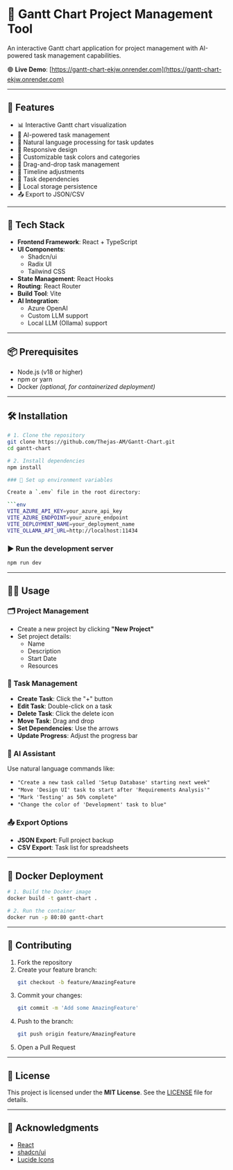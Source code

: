 

# 📅 Gantt Chart Project Management Tool

An interactive Gantt chart application for project management with AI-powered task management capabilities.

🟢 **Live Demo**: [https://gantt-chart-ekjw.onrender.com](https://gantt-chart-ekjw.onrender.com)

---

## 🚀 Features

- 📊 Interactive Gantt chart visualization  
- 🤖 AI-powered task management  
- 💬 Natural language processing for task updates  
- 📱 Responsive design  
- 🎨 Customizable task colors and categories  
- 🔄 Drag-and-drop task management  
- 📅 Timeline adjustments  
- 🔗 Task dependencies  
- 💾 Local storage persistence  
- 📤 Export to JSON/CSV  

---

## 🧰 Tech Stack

- **Frontend Framework**: React + TypeScript  
- **UI Components**:  
  - Shadcn/ui  
  - Radix UI  
  - Tailwind CSS  
- **State Management**: React Hooks  
- **Routing**: React Router  
- **Build Tool**: Vite  
- **AI Integration**:  
  - Azure OpenAI  
  - Custom LLM support  
  - Local LLM (Ollama) support  

---

## 📦 Prerequisites

- Node.js (v18 or higher)  
- npm or yarn  
- Docker *(optional, for containerized deployment)*  

---

## 🛠️ Installation

```bash
# 1. Clone the repository
git clone https://github.com/Thejas-AM/Gantt-Chart.git
cd gantt-chart

# 2. Install dependencies
npm install

### 🔐 Set up environment variables

Create a `.env` file in the root directory:

```env
VITE_AZURE_API_KEY=your_azure_api_key
VITE_AZURE_ENDPOINT=your_azure_endpoint
VITE_DEPLOYMENT_NAME=your_deployment_name
VITE_OLLAMA_API_URL=http://localhost:11434
```

### ▶️ Run the development server

```bash
npm run dev
```

---

## 🧑‍💼 Usage

### 🗂️ Project Management

- Create a new project by clicking **"New Project"**
- Set project details:
  - Name
  - Description
  - Start Date
  - Resources

### 🧩 Task Management

- **Create Task**: Click the "+" button  
- **Edit Task**: Double-click on a task  
- **Delete Task**: Click the delete icon  
- **Move Task**: Drag and drop  
- **Set Dependencies**: Use the arrows  
- **Update Progress**: Adjust the progress bar  

### 🤖 AI Assistant

Use natural language commands like:

- `"Create a new task called 'Setup Database' starting next week"`  
- `"Move 'Design UI' task to start after 'Requirements Analysis'"`  
- `"Mark 'Testing' as 50% complete"`  
- `"Change the color of 'Development' task to blue"`  

### 📤 Export Options

- **JSON Export**: Full project backup  
- **CSV Export**: Task list for spreadsheets  

---

## 🐳 Docker Deployment

```bash
# 1. Build the Docker image
docker build -t gantt-chart .

# 2. Run the container
docker run -p 80:80 gantt-chart
```

---

## 🤝 Contributing

1. Fork the repository  
2. Create your feature branch:  
   ```bash
   git checkout -b feature/AmazingFeature
   ```  
3. Commit your changes:  
   ```bash
   git commit -m 'Add some AmazingFeature'
   ```  
4. Push to the branch:  
   ```bash
   git push origin feature/AmazingFeature
   ```  
5. Open a Pull Request  

---

## 📄 License

This project is licensed under the **MIT License**. See the [LICENSE](LICENSE) file for details.

---

## 🙏 Acknowledgments

- [React](https://reactjs.org/)  
- [shadcn/ui](https://ui.shadcn.com/)  
- [Lucide Icons](https://lucide.dev/)
